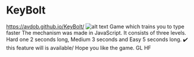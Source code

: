 # KeyBolt
https://avdob.github.io/KeyBolt/
![alt text](https://i.ibb.co/DDW0y92/Untitled-87-1.jpg)
Game  which trains you to type faster
The mechanism was made in JavaScript. It consists of three levels.
Hard  one 2 seconds long, Medium 3 seconds and Easy 5 seconds long. :heavy_check_mark: this feature will is available/
Hope you like the game.
GL HF
